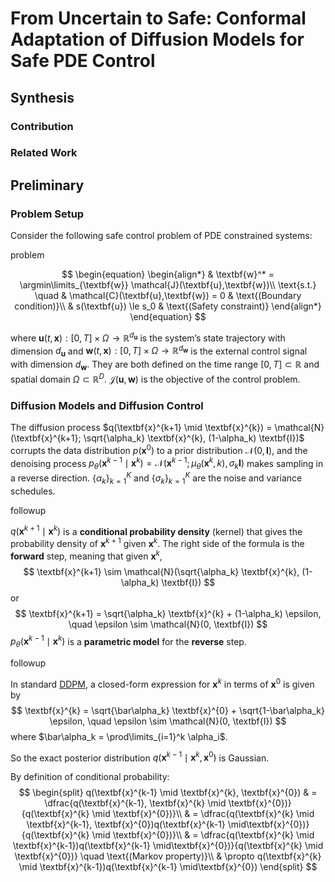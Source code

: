 # From Uncertain to Safe: Conformal Adaptation of Diffusion Models  for Safe PDE Control

## Synthesis

### Contribution

### Related Work

## Preliminary

### Problem Setup

Consider the following safe control problem of PDE constrained systems:

<div class="block problem">
<div class="label"> problem </div>

$$
\begin{equation}
    \begin{align*}
        & \textbf{w}^* = \argmin\limits_{\textbf{w}} \mathcal{J}(\textbf{u},\textbf{w})\\
        \text{s.t.} \quad & \mathcal{C}(\textbf{u},\textbf{w}) = 0 & \text{(Boundary condition)}\\
        & s(\textbf{u}) \le s_0 & \text{(Safety constraint)}
    \end{align*}
\end{equation}
$$
</div>

where $\textbf{u}(t,\textbf{x}): [0,T] \times \Omega \to \mathbb{R}^{d_\textbf{u}}$ is the system’s state trajectory with dimension $d_\textbf{u}$ and $\textbf{w}(t,\textbf{x}): [0,T] \times \Omega \to \mathbb{R}^{d_\textbf{w}}$ is the external control signal with dimension $d_\textbf{w}$. They are both defined on the time range $[0,T] \subset \mathbb{R}$ and spatial domain $\Omega \subset \mathbb{R}^D$. $\mathcal{J}(\textbf{u},\textbf{w})$ is the objective of the control problem.

### Diffusion Models and Diffusion Control

The diffusion process $q(\textbf{x}^{k+1} \mid \textbf{x}^{k}) = \mathcal{N}(\textbf{x}^{k+1}; \sqrt{\alpha_k} \textbf{x}^{k}, (1-\alpha_k) \textbf{I})$ corrupts the data distribution $p(\textbf{x}^{0})$ to a prior distribution $\mathcal{N}(0, \textbf{I})$, and the denoising process $p_\theta(\textbf{x}^{k-1} \mid \textbf{x}^{k}) =  \mathcal{N}(\textbf{x}^{k-1}; \mu_\theta(\textbf{x}^{k}, k), \sigma_k \textbf{I})$ makes sampling in a reverse direction. $\{\alpha_k\}_{k=1}^K$ and $\{\sigma_k\}_{k=1}^K$ are the noise and variance schedules.

<div class="block followup">
<div class="label"> followup </div>

$q(\textbf{x}^{k+1} \mid \textbf{x}^{k})$ is a <strong>conditional probability density</strong> (kernel) that gives the probability density of $\textbf{x}^{k+1}$ given $\textbf{x}^{k}$. The right side of the formula is the <strong>forward</strong> step, meaning that given $\textbf{x}^{k}$,
$$
\textbf{x}^{k+1} \sim \mathcal{N}(\sqrt{\alpha_k} \textbf{x}^{k}, (1-\alpha_k) \textbf{I})
$$
or
$$
\textbf{x}^{k+1} = \sqrt{\alpha_k} \textbf{x}^{k} + (1-\alpha_k) \epsilon, \quad \epsilon \sim \mathcal{N}(0, \textbf{I})
$$
$p_\theta(\textbf{x}^{k-1} \mid \textbf{x}^{k})$ is a <strong>parametric model</strong> for the <strong>reverse</strong> step.
</div>

<div class="block followup">
<div class="label"> followup </div>

In standard [DDPM](https://hojonathanho.github.io/diffusion/), a closed-form expression for $\textbf{x}^{k}$ in terms of $\textbf{x}^{0}$ is given by
$$
\textbf{x}^{k} = \sqrt{\bar\alpha_k} \textbf{x}^{0} + \sqrt{1-\bar\alpha_k} \epsilon, \quad \epsilon \sim \mathcal{N}(0, \textbf{I})
$$
where $\bar\alpha_k = \prod\limits_{i=1}^k \alpha_i$.

So the exact posterior distribution $q(\textbf{x}^{k-1} \mid \textbf{x}^{k}, \textbf{x}^{0})$ is Gaussian.

By definition of conditional probability:
$$
\begin{split}
    q(\textbf{x}^{k-1} \mid \textbf{x}^{k}, \textbf{x}^{0}) & = \dfrac{q(\textbf{x}^{k-1}, \textbf{x}^{k} \mid \textbf{x}^{0})}{q(\textbf{x}^{k} \mid \textbf{x}^{0})}\\
    & = \dfrac{q(\textbf{x}^{k} \mid \textbf{x}^{k-1}, \textbf{x}^{0})q(\textbf{x}^{k-1} \mid\textbf{x}^{0})}{q(\textbf{x}^{k} \mid \textbf{x}^{0})}\\
    & = \dfrac{q(\textbf{x}^{k} \mid \textbf{x}^{k-1})q(\textbf{x}^{k-1} \mid\textbf{x}^{0})}{q(\textbf{x}^{k} \mid \textbf{x}^{0})} \quad \text{(Markov property)}\\
    & \propto q(\textbf{x}^{k} \mid \textbf{x}^{k-1})q(\textbf{x}^{k-1} \mid\textbf{x}^{0})
\end{split}
$$
</div>
